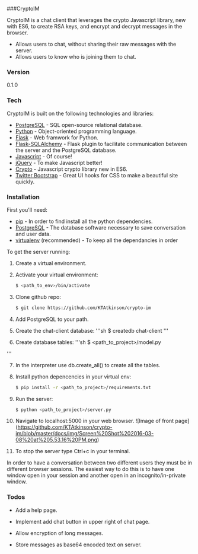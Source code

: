 ###CryptoIM

CryptoIM is a chat client that leverages the crypto Javascript library, new with ES6, to create RSA keys, and encrypt and decrypt messages in the browser. 

  - Allows users to chat, without sharing their raw messages with the server.
  - Allows users to know who is joining them to chat.
 
### Version
0.1.0

### Tech

CryptoIM is built on the following technologies and libraries:

* [PostgreSQL] - SQL open-source relational database.
* [Python] - Object-oriented programming language.
* [Flask] - Web framwork for Python.
* [Flask-SQLAlchemy] - Flask plugin to facilitate communication between the server and the PostgreSQL database.
* [Javascript] - Of course!
* [jQuery] - To make Javascript better!
* [Crypto] - Javascript crypto library new in ES6.
* [Twitter Bootstrap] - Great UI hooks for CSS to make a beautiful site quickly.

### Installation

First you'll need:
* [pip] - In order to find install all the python dependencies.
* [PostgreSQL] - The database software necessary to save conversation and user data.
* [virtualenv] (recommended) - To keep all the dependancies in order

To get the server running:

1. Create a virtual environment.

2. Activate your virtual environment:
    ```sh
    $ <path_to_env>/bin/activate
    ```

3. Clone github repo:
    ```sh
    $ git clone https://github.com/KTAtkinson/crypto-im
    ```

4. Add PostgreSQL to your path.

5. Create the chat-client database:
  '''sh
  $ createdb chat-client
  '''

6. Create database tables:
  '''sh
  $ <path_to_project>/model.py
  >>>
  '''

7. In the interpreter use db.create_all() to create all the tables.

8. Install python depencencies in your virtual env:
    ```sh
    $ pip install -r <path_to_project>/requirements.txt
    ```
9. Run the server:
    ```sh
    $ python <path_to_project>/server.py
    ```

10. Navigate to localhost:5000 in your web browser.
  ![Image of front page]
  (https://github.com/KTAtkinson/crypto-im/blob/master/docs/img/Screen%20Shot%202016-03-08%20at%205.53.16%20PM.png)

11. To stop the server type Ctrl+c in your terminal.

In order to have a conversation between two different users they must be in different browser sessions. The easiest way to do this is to have one window open in your session and another open in an incognito/in-private window.

### Todos
 * Add a help page.
 * Implement add chat button in upper right of chat page.
 * Allow encryption of long messages.
 * Store messages as base64 encoded text on server.
  
   
   [PostgreSQL]: <http://www.postgresql.org/>
   [Python]: <https://www.python.org/>
   [Flask]: <http://flask.pocoo.org/>
   [Flask-SQLAlchemy]: <http://flask-sqlalchemy.pocoo.org/2.1/>
   [Javascript]: <https://developer.mozilla.org/en-US/docs/Web/JavaScript>
   [Twitter Bootstrap]: <http://twitter.github.com/bootstrap/>
   [Crypto]: <https://developer.mozilla.org/en-US/docs/Web/API/Window/crypto>
   [jQuery]: <http://jquery.com>
   [pip]: <https://pypi.python.org/pypi/pip>
   [virtualenv]: <https://virtualenv.readthedocs.org/en/latest/>


